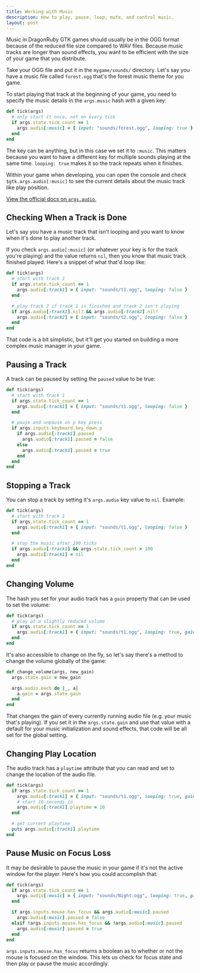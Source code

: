 ```yaml
---
title: Working with Music
description: How to play, pause, loop, mute, and control music.
layout: post
---
```


Music in DragonRuby GTK games should usually be in the OGG format because of the reduced file size compared to WAV files. Because music tracks are longer than sound effects, you want to be efficient with the size of your game that you distribute.

Take your OGG file and put it in the `mygame/sounds/` directory. Let's say you have a music file called `forest.ogg` that's the forest music theme for you game.

To start playing that track at the beginning of your game, you need to specify the music details in the `args.music` hash with a given key:

``` ruby
def tick(args)
  # only start it once, not on every tick
  if args.state.tick_count == 1
    args.audio[:music] = { input: "sounds/forest.ogg", looping: true }
  end
end
```

The key can be anything, but in this case we set it to `:music`. This matters because you want to have a different key for multiple sounds playing at the same time. `looping: true` makes it so the track repeats when it finishes.

Within your game when developing, you can open the console and check `$gtk.args.audio[:music]` to see the current details about the music track like play position.

[View the official docs on `args.audio`.](http://docs.dragonruby.org.s3-website-us-east-1.amazonaws.com/#--docs---gtk--args#audio-)

## Checking When a Track is Done

Let's say you have a music track that isn't looping and you want to know when it's done to play another track.

If you check `args.audio[:music]` (or whatever your key is for the track you're playing) and the value returns `nil`, then you know that music track finished played. Here's a snippet of what that'd loop like:

``` ruby
def tick(args)
  # start with track 1
  if args.state.tick_count == 1
    args.audio[:track1] = { input: "sounds/t1.ogg", looping: false }
  end

  # play track 2 if track 1 is finished and track 2 isn't playing
  if args.audio[:track1].nil? && args.audio[:track2].nil?
    args.audio[:track2] = { input: "sounds/t2.ogg", looping: false }
  end
end
```

That code is a bit simplistic, but it'll get you started on building a more complex music manager in your game.

## Pausing a Track

A track can be paused by setting the `paused` value to be true:

``` ruby
def tick(args)
  # start with track 1
  if args.state.tick_count == 1
    args.audio[:track1] = { input: "sounds/t1.ogg", looping: false }
  end

  # pause and unpause on p key press
  if args.inputs.keyboard.key_down.p
    if args.audio[:track1].paused
      args.audio[:track1].paused = false
    else
      args.audio[:track1].paused = true
    end
  end
end
```

## Stopping a Track

You can stop a track by setting it's `args.audio` key value to `nil`. Example:

``` ruby
def tick(args)
  # start with track 1
  if args.state.tick_count == 1
    args.audio[:track1] = { input: "sounds/t1.ogg", looping: false }
  end

  # stop the music after 100 ticks
  if args.audio[:track1] && args.state.tick_count > 100
    args.audio[:track1] = nil
  end
end
```

## Changing Volume

The hash you set for your audio track has a `gain` property that can be used to set the volume:

``` ruby
def tick(args)
  # play at a slightly reduced volume
  if args.state.tick_count == 1
    args.audio[:track1] = { input: "sounds/t1.ogg", looping: true, gain: 0.8 }
  end
end
```

It's also accessible to change on the fly, so let's say there's a method to change the volume globally of the game:

``` ruby
def change_volume(args, new_gain)
  args.state.gain = new_gain

  args.audio.each do |_, a|
    a.gain = args.state.gain
  end
end
```

That changes the gain of every currently running audio file (e.g. your music that's playing). If you set it in the `args.state.gain` and use that value with a default for your music initialization and sound effects, that code will be all set for the global setting.

## Changing Play Location

The audio track has a `playtime` attribute that you can read and set to change the location of the audio file.

``` ruby
def tick(args)
  if args.state.tick_count == 1
    args.audio[:track1] = { input: "sounds/t1.ogg", looping: true, gain: 0.8 }
    # start 10 seconds in
    args.audio[:track1].playtime = 10
  end

  # get current playtime
  puts args.audio[:track1].playtime
end
```

## Pause Music on Focus Loss

It may be desirable to pause the music in your game if it's not the active window for the player. Here's how you could accomplish that:

``` ruby
def tick(args)
  if args.state.tick_count == 1
    args.audio[:music] = { input: "sounds/Night.ogg", looping: true, gain: 0.8, pitch: 1.0 }
  end

  if args.inputs.mouse.has_focus && args.audio[:music].paused
    args.audio[:music].paused = false
  elsif !args.inputs.mouse.has_focus && !args.audio[:music].paused
    args.audio[:music].paused = true
  end
end
```

`args.inputs.mouse.has_focus` returns a boolean as to whether or not the mouse is focused on the window. This lets us check for focus state and then play or pause the music accordingly.
